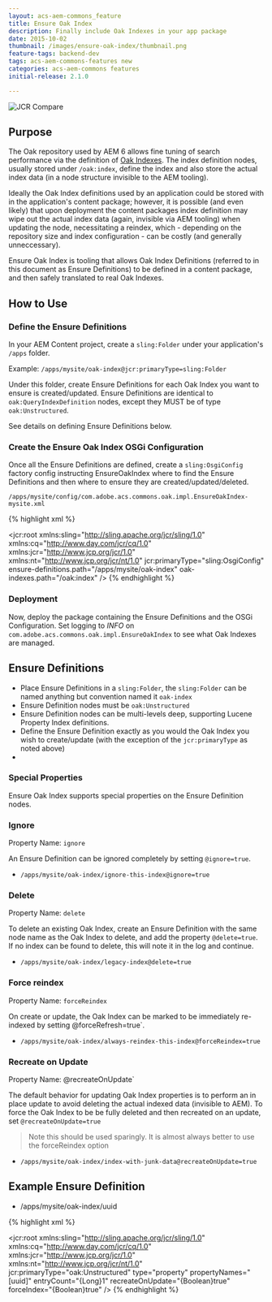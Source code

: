 ```yaml
---
layout: acs-aem-commons_feature
title: Ensure Oak Index
description: Finally include Oak Indexes in your app package
date: 2015-10-02
thumbnail: /images/ensure-oak-index/thumbnail.png
feature-tags: backend-dev
tags: acs-aem-commons-features new
categories: acs-aem-commons features
initial-release: 2.1.0

---
```


![JCR Compare](/acs-aem-commons/images/ensure-oak-index/osgi-console.png)


## Purpose


The Oak repository used by AEM 6 allows fine tuning of search performance via the definition of [Oak Indexes](https://jackrabbit.apache.org/oak/docs/query/lucene.html). The index definition nodes, usually stored under `/oak:index`, define the index and also store the actual index data (in a node structure invisible to the AEM tooling).

Ideally the Oak Index definitions used by an application could be stored with in the application's content package; however, it is possible (and even likely) that upon deployment the content packages index definition may wipe out the actual index data (again, invisible via AEM tooling) when updating the node, necessitating a reindex, which - depending on the repository size and index configuration - can be costly (and generally unneccessary).

Ensure Oak Index is tooling that allows Oak Index Definitions (referred to in this document as Ensure Definitions) to be defined in a content package, and then safely translated to real Oak Indexes.

## How to Use

### Define the Ensure Definitions

In your AEM Content project, create a `sling:Folder` under your application's `/apps` folder.

Example: `/apps/mysite/oak-index@jcr:primaryType=sling:Folder`

Under this folder, create Ensure Definitions for each Oak Index you want to ensure is created/updated. Ensure Definitions are identical to `oak:QueryIndexDefinition` nodes, except they MUST be of type `oak:Unstructured`.

See details on defining Ensure Definitions below.

### Create the Ensure Oak Index OSGi Configuration

Once all the Ensure Definitions are defined, create a `sling:OsgiConfig` factory config instructing EnsureOakIndex where to find the Ensure Definitions and then where to ensure they are created/updated/deleted.

`/apps/mysite/config/com.adobe.acs.commons.oak.impl.EnsureOakIndex-mysite.xml`

{% highlight xml %}
<?xml version="1.0" encoding="UTF-8"?>
<jcr:root xmlns:sling="http://sling.apache.org/jcr/sling/1.0" xmlns:cq="http://www.day.com/jcr/cq/1.0"
    xmlns:jcr="http://www.jcp.org/jcr/1.0" xmlns:nt="http://www.jcp.org/jcr/nt/1.0"
    jcr:primaryType="sling:OsgiConfig"
    ensure-definitions.path="/apps/mysite/oak-index"
    oak-indexes.path="/oak:index"
    />
{% endhighlight %}     

### Deployment

Now, deploy the package containing the Ensure Definitions and the OSGi Configuration. Set logging to *INFO* on `com.adobe.acs.commons.oak.impl.EnsureOakIndex` to see what Oak Indexes are managed.

## Ensure Definitions

* Place Ensure Definitions in a `sling:Folder`, the `sling:Folder` can be named anything but convention named it `oak-index`
* Ensure Definition nodes must be `oak:Unstructured`
* Ensure Definition nodes can be multi-levels deep, supporting Lucene Property Index definitions.
* Define the Ensure Definition exactly as you would the Oak Index you wish to create/update (with the exception of the `jcr:primaryType` as noted above)
*

### Special Properties

Ensure Oak Index supports special properties on the Ensure Definition nodes.

### Ignore

Property Name: `ignore`

An Ensure Definition can be ignored completely by setting `@ignore=true`.

* `/apps/mysite/oak-index/ignore-this-index@ignore=true`


### Delete

Property Name: `delete`

To delete an existing Oak Index, create an Ensure Definition with the same node name as the Oak Index to delete, and add the property `@delete=true`. If no index can be found to delete, this will note it in the log and continue.

* `/apps/mysite/oak-index/legacy-index@delete=true`


### Force reindex

Property Name: `forceReindex`

On create or update, the Oak Index can be marked to be immediately re-indexed by setting @forceRefresh=true`.

* `/apps/mysite/oak-index/always-reindex-this-index@forceReindex=true`

### Recreate on Update

Property Name: @recreateOnUpdate`

The default behavior for updating Oak Index properties is to perform an in place update to avoid deleting the actual indexed data (invisible to AEM). To force the Oak Index to be be fully deleted and then recreated on an update, set `@recreateOnUpdate=true`

> Note this should be used sparingly. It is almost always better to use the forceReindex option

* `/apps/mysite/oak-index/index-with-junk-data@recreateOnUpdate=true`

## Example Ensure Definition

* /apps/mysite/oak-index/uuid

{% highlight xml %}
<?xml version="1.0" encoding="UTF-8"?>
<jcr:root xmlns:sling="http://sling.apache.org/jcr/sling/1.0" xmlns:cq="http://www.day.com/jcr/cq/1.0"
    xmlns:jcr="http://www.jcp.org/jcr/1.0" xmlns:nt="http://www.jcp.org/jcr/nt/1.0"
    jcr:primaryType="oak:Unstructured"
    type="property"
    propertyNames="[uuid]"
    entryCount="{Long}1"
    recreateOnUpdate="{Boolean}true"
    forceIndex="{Boolean}true"
    />
{% endhighlight %}   
